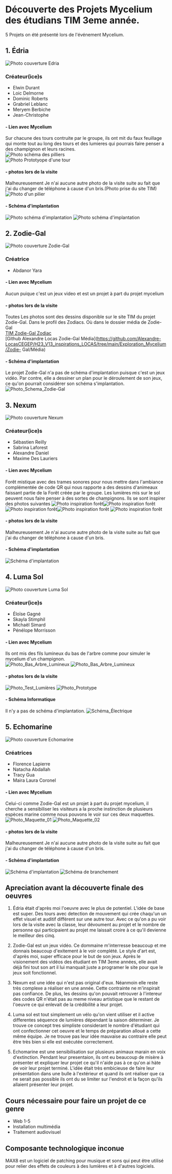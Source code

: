 # Découverte des Projets Mycelium des étudians TIM 3eme année.

5 Projets on été présenté lors de l'événement Mycelium.


## 1. Édria

![Photo couverture Edria](Edria/Média/Edria_Couverture.png)
### Créateur(ice)s
- Elwin Durant
- Loic Delmorne
- Dominic Roberts
- Grabriel Leblanc
- Meryem Berbiche
- Jean-Christophe   
#### - Lien avec Mycelium
Sur chacune des tours contruite par le groupe, ils ont mit du faux feuillage qui monte tout au long des tours et des lumieres qui pourrais faire penser 
a des champignon et leurs racines.    
![Photo schéma des pilliers](Edria/Média/Edria_Schema_Pilliers.jpg)    
![Photo Prototyope d'une tour](Edria/Média/Edria_Prototype_01.jpg)

#### - photos lors de la visite
Malheureusement Je n'ai aucune autre photo de la visite suite au fait que j'ai du changer de téléphone à cause d'un bris.(Photo prise du site TIM)     
![Photo d'un pilier](Edria/Média/Edria_Prototype_02.jpg)

#### - Schéma d'implantation
![Photo schéma d'implantation](Edria/Média/Edria_Schema_Dinplantation_01.png)
![Photo schéma d'implantation](Edria/Média/Edria_Schema_Dinplantation_02.png)



## 2. Zodie-Gal

![Photo couverture Zodie-Gal](Zodie-Gal/Média/Zodie-Gal_Couverture.png)

### Créatrice
- Abdanor Yara

#### - Lien avec Mycelium
Aucun puique c'est un jeux video et est un projet à part du projet mycelium

#### - photos lors de la visite
Toutes Les photos sont des dessins disponible sur le site TIM du projet Zodie-Gal. Dans le profil des Zodiacs. Où dans le dossier média de Zodie-Gal    
[TIM Zodie-Gal Zodiac](https://tim-montmorency.com/2023/projets/Zodie-Gal/docs/web/preproduction.html)      
[Github Alexandre Locas Zodie-Gal Média](https://github.com/Alexandre-LocasCEGEP/H23_V13_inspirations_LOCAS/tree/main/Exploration_Mycelium/Zodie-
Gal/Média)

#### - Schéma d'implantation
Le projet Zodie-Gal n'a pas de schéma d'implantation puisque c'est un jeux vidéo. Par contre, elle a dessiner un plan pour le déroulement de son jeux, 
ce qu'on pourrait considérer son schéma s'implantation.  
![Photo_Schema_Zodie-Gal](Zodie-Gal/Média/Zodie-Gal_Schema.png)

## 3. Nexum
![Photo couverture Nexum](Nexum/Média/Nexum_Couverture.png)

### Créateur(ice)s
- Sébastien Reilly
- Sabrina Laforest
- Alexandre Daniel
- Maxime Des Lauriers

#### - Lien avec Mycelium
Forêt mistique avec des trames sonores pour nous mettre dans l'ambiance complémentée de code QR qui nous rapporte a des dessins d'animeaux faissant 
partie de la Forêt créée par le groupe. Les lumières mis sur le sol peuvent nous faire penser à des sortes de champignons. Ils se sont inspirer des photos suivantes
![Photo inspiration forêt](Nexum/Média/Nexum_Inspiration_Foret_01.jpg)![Photo inspiration forêt](Nexum/Média/Nexum_Inspiration_Foret_02.jpg)
![Photo inspiration forêt](Nexum/Média/Nexum_Inspiration_Foret_03.jpg)![Photo inspiration forêt](Nexum/Média/Nexum_Inspiration_Foret_04.jpg)
![Photo inspiration forêt](Nexum/Média/Nexum_Inspiration_Foret_05.jpg)

#### - photos lors de la visite
Malheureusement Je n'ai aucune autre photo de la visite suite au fait que j'ai du changer de téléphone à cause d'un bris.
#### - Schéma d'implantation
![Schéma d'implantation](Nexum/Média/Nexum_Cartographie.png)

## 4. Luma Sol
![Photo couverture Luma Sol](Luma_Sol/Média/Luma_Sol_Couverture.png)

### Créateur(ice)s
- Éloïse Gagné
- Skayla Stimphil
- Michaël Simard
- Pénélope Morrisson

#### - Lien avec Mycelium 
Ils ont mis des fils lumineux du bas de l'arbre comme pour simuler le mycelium d'un champignon.    
![Photo_Bas_Arbre_Lumineux](Luma_Sol/Média/Luma_Sol_Final_01.jpg)
![Photo_Bas_Arbre_Lumineux](Luma_Sol/Média/Luma_Sol_Final_03.jpg)

#### - photos lors de la visite
![Photo_Test_Lumières](Luma_Sol/Média/Luma_Sol_Lumiere_Test_02.jpg)
![Photo_Prototype](Luma_Sol/Média/Luma_Sol_Prototype_Final.png)


#### - Schéma Informatique
Il n'y a pas de schéma d'implantation.
![Schéma_Électrique](Luma_Sol/Média/Luma_Sol_Schema_Informatique.png)

## 5. Echomarine
![Photo couverture Echomarine](Echomarine/Média/Echomarine_Couverture.png)

### Créatrices
- Florence Lapierre
- Natacha Abdallah
- Tracy Gua
- Maira Laura Coronel


#### - Lien avec Mycelium
Celui-ci comme Zodie-Gal est un projet à part du projet mycelium, il cherche a sensibiliser les visiteurs a la proche instinction de plusieurs espèces 
marine comme nous pouvons le voir sur ces deux maquettes.
![Photo_Maquette_01](Echomarine/Média/Echomarine_Maquette_01.png)
![Photo_Maquette_02](Echomarine/Média/Echomarine_Maquette_02.png)
#### - photos lors de la visite
Malheureusement Je n'ai aucune autre photo de la visite suite au fait que j'ai du changer de téléphone à cause d'un bris.    
#### - Schéma d'implantation
![Schéma d'implantation](Echomarine/Média/Echomarine_plantation.png)
![Schéma de branchement](Echomarine/Média/Echomarine_Shema_de_branchement.png)


## Apreciation avant la découverte finale des oeuvres
1. Édria était d'après moi l'oeuvre avec le plus de potentiel. L'idée de base est super. Des tours avec detection de mouvement qui crée chaqu'un un 
effet visuel et auditif différent sur une autre tour. Avec ce qu'on a pu voir lors de la visite avec la classe, leur dévoument au projet et le nombre de 
personne qui participaient au projet me laissait croire à ce qu'il devienne le meilleur des cinq.    

2. Zodie-Gal est un jeux vidéo. Ce dommaine m'interresse beaucoup et me donnais beaucoup d'exitement à le voir complété. Le style d'art est, d'après 
moi, super efficace pour le but de son jeux. Après le visionement des vidéos des étudiant en TIM 3eme années, elle avait déjà fini tout son art il 
lui manquait juste a programer le site pour que le jeux soit fonctionnel.   

3. Nexum est une idée qui n'est pas original d'eux. Néanmoin elle reste très complexe a réaliser en une année. Cette contrainte ne m'inspirait pas 
confiance. De plus, les dessins qu'on pouvait retrouver à l'intereur des codes QR n'était pas au meme niveau artistique que le restant de l'oeuvre ce 
qui enlevait de la crédibilité a leur projet.     

4. Luma sol est tout simplement un vélo qu'on vient utiliser et il active differentes séquence de lumières dépendant la saison déterminer. Je trouve ce 
concept tres simpliste considerant le nombre d'étudiant qui ont confectionner cet oeuvre et le temps de préparation alloué a cette même équipe. Je ne 
trouve pas leur idée mauvaise au contraire elle peut être très bien si elle est exécutée correctement.

5. Echomarine est une sensibilisation sur plusieurs animaux marain en voix d'extinction. Pendant leur presentaion, ils ont eu beaucoup de misère à 
présenter et expliquer leur projet ce qu'il n'aide pas à ce qu'on ai hàte de voir leur projet terminé. L'idée était très embicieuse de faire leur 
présentation dans une bulle à l'extérieur et quand ils ont réaliser que ca ne serait pas possible ils ont du se limiter sur l'endroit et la façon qu'ils 
allaient présenter leur projet.

## Cours nécessaire pour faire un projet de ce genre
- Web 1-5
- Installation multimédia
- Traitement audiovisuel


## Composante technologique inconue
MAX8 est un logiciel de patching pour musique et sons qui peut être utilisé pour relier des effets de couleurs à des lumières et à d'autres logiciels.

